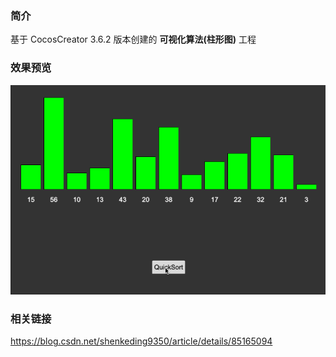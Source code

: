 ### 简介

基于 CocosCreator 3.6.2 版本创建的 **可视化算法(柱形图)** 工程

### 效果预览
![image](../../../gif/202211/2022111001.gif)

### 相关链接
https://blog.csdn.net/shenkeding9350/article/details/85165094